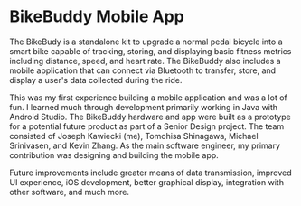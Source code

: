 # BikeBuddy Mobile App

The BikeBudy is a standalone kit to upgrade a normal pedal bicycle into a smart bike capable of tracking, storing, and displaying basic fitness metrics including distance, speed, and heart rate. The BikeBuddy also includes a mobile application that can connect via Bluetooth to transfer, store, and display a user's data collected during the ride.

This was my first experience building a mobile application and was a lot of fun. I learned much through development primarily working in Java with Android Studio. The BikeBuddy hardware and app were built as a prototype for a potential future product as part of a Senior Design project. The team consisted of Joseph Kawiecki (me), Tomohisa Shinagawa, Michael Srinivasen, and Kevin Zhang. As the main software engineer, my primary contribution was designing and building the mobile app. 

Future improvements include greater means of data transmission, improved UI experience, iOS development, better graphical display, integration with other software, and much more. 
